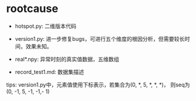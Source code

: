 # rootcause

- hotspot.py: 二维版本代码

- version1.py: 进一步修复bugs，可进行五个维度的根因分析，但需要较长时间，效果未知。

- real*.npy: 异常时刻的真实值数据，五维数组

- record_test1.md: 数据集描述

tips: version1.py中，元素值使用下标表示，若集合为(0, *, 5, *, *, *)， 则seq为(0, -1, 5, -1, -1,- 1)